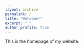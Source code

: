 ```yaml
---
layout: archive
permalink: /
title: "Welcome!"
excerpt: " "
author_profile: true
---
```


This is the homepage of my website.
